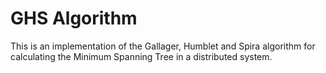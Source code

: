 GHS Algorithm
===

This is an implementation of the Gallager, Humblet and Spira algorithm for calculating the Minimum Spanning Tree in a distributed system.

